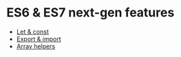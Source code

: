 # ES6 & ES7 next-gen features

- [Let & const](./let-const.md)
- [Export & import](./export-import.md)
- [Array helpers](./array-helpers.md)
